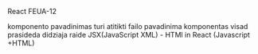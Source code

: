 React FEUA-12

komponento pavadinimas turi atitikti failo pavadinima
komponentas visad prasideda didziaja raide
JSX(JavaScript XML) - HTMl in React (Javascript +HTML)
